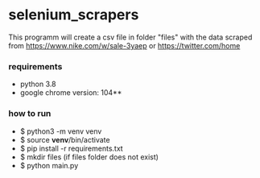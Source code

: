 # selenium_scrapers

This programm will create a csv file in folder "files" with the data scraped
from https://www.nike.com/w/sale-3yaep or https://twitter.com/home

### requirements

- python 3.8
- google chrome version: 104**

### how to run

- $ python3 -m venv venv
- $ source __venv__/bin/activate
- $ pip install -r requirements.txt
- $ mkdir files (if files folder does not exist)
- $ python main.py
